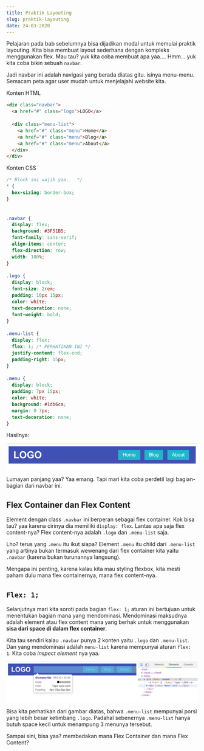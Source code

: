 ```yaml
---
title: Praktik Layouting
slug: praktik-layouting
date: 24-03-2020
---
```


Pelajaran pada bab sebelumnya bisa dijadikan modal untuk memulai praktik layouting. Kita bisa membuat layout sederhana dengan kompleks menggunakan flex. Mau tau? yuk kita coba membuat apa yaa.... Hmm... yuk kita coba bikin sebuah `navbar`.

Jadi navbar ini adalah navigasi yang berada diatas gitu. isinya menu-menu. Semacam peta agar user mudah untuk menjelajahi website kita.

Konten HTML

```html
<div class="navbar">
  <a href="#" class="logo">LOGO</a>

  <div class="menu-list">
    <a href="#" class="menu">Home</a>
    <a href="#" class="menu">Blog</a>
    <a href="#" class="menu">About</a>
  </div>
</div>
```

Konten CSS

```css
/* Block ini wajib yaa..  */
* {
  box-sizing: border-box;
}


.navbar {
  display: flex;
  background: #3F51B5;
  font-family: sans-serif;
  align-items: center;
  flex-direction: row;
  width: 100%;
}

.logo {
  display: block;
  font-size: 2rem;
  padding: 10px 15px;
  color: white;
  text-decoration: none;
  font-weight: bold;
}

.menu-list {
  display: flex;
  flex: 1; /* PERHATIKAN INI */
  justify-content: flex-end;
  padding-right: 15px;
}

.menu {
  display: block;
  padding: 7px 15px;
  color: white;
  background: #1db6ca;
  margin: 0 7px;
  text-decoration: none;
}
```

Hasilnya:

![Membuat Navbar step 1](./images/navbar-1.png)

Lumayan panjang yaa? Yaa emang. Tapi mari kita coba perdetil lagi bagian-bagian dari navbar ini.

## Flex Container dan Flex Content

Element dengan class `.navbar` ini berperan sebagai flex container. Kok bisa tau? yaa karena cirinya dia memiliki `display: flex`. Lantas apa saja flex content-nya? Flex content-nya adalah `.logo` dan `.menu-list` saja. 

Lho? terus yang `.menu` itu ikut siapa? Element `.menu` itu child dari `.menu-list` yang artinya bukan termasuk wewenang dari flex container kita yaitu `.navbar` (karena bukan turunannya langsung). 

Mengapa ini penting, karena kalau kita mau styling flexbox, kita mesti paham dulu mana flex containernya, mana flex content-nya.

## `Flex: 1;`

Selanjutnya mari kita soroti pada bagian `flex: 1;` aturan ini bertujuan untuk menentukan bagian mana yang mendominasi. Mendominasi maksudnya adalah element atau flex content mana yang berhak untuk menggunakan **sisa dari space di dalam flex container**.

Kita tau sendiri kalau `.navbar` punya 2 konten yaitu `.logo` dan `.menu-list`. Dan yang mendominasi adalah `menu-list` karena mempunyai aturan `flex: 1`. Kita coba *inspect element* nya yaa.

![Inspect Element dari element menu list](./images/navbar-2.png)

Bisa kita perhatikan dari gambar diatas, bahwa `.menu-list` mempunyai porsi yang lebih besar ketimbang `.logo`. Padahal sebenernya `.menu-list` hanya butuh space kecil untuk menampung 3 menunya tersebut.

Sampai sini, bisa yaa? membedakan mana Flex Container dan mana Flex Content?